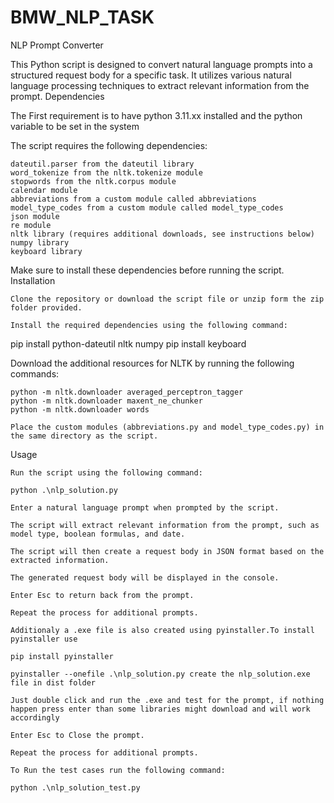 # BMW_NLP_TASK

NLP Prompt Converter

This Python script is designed to convert natural language prompts into a structured request body for a specific task. It utilizes various natural language processing techniques to extract relevant information from the prompt.
Dependencies

The First requirement is to have python 3.11.xx installed and the python variable to be set in the system

The script requires the following dependencies:

    dateutil.parser from the dateutil library
    word_tokenize from the nltk.tokenize module
    stopwords from the nltk.corpus module
    calendar module
    abbreviations from a custom module called abbreviations
    model_type_codes from a custom module called model_type_codes
    json module
    re module
    nltk library (requires additional downloads, see instructions below)
    numpy library
    keyboard library

Make sure to install these dependencies before running the script.
Installation

    Clone the repository or download the script file or unzip form the zip folder provided.

    Install the required dependencies using the following command:

pip install python-dateutil nltk numpy
pip install keyboard

Download the additional resources for NLTK by running the following commands:

    python -m nltk.downloader averaged_perceptron_tagger
    python -m nltk.downloader maxent_ne_chunker
    python -m nltk.downloader words

    Place the custom modules (abbreviations.py and model_type_codes.py) in the same directory as the script.

Usage

    Run the script using the following command:

    python .\nlp_solution.py

    Enter a natural language prompt when prompted by the script.

    The script will extract relevant information from the prompt, such as model type, boolean formulas, and date.

    The script will then create a request body in JSON format based on the extracted information.

    The generated request body will be displayed in the console.

    Enter Esc to return back from the prompt.

    Repeat the process for additional prompts.

    Additionaly a .exe file is also created using pyinstaller.To install pyinstaller use  
    
    pip install pyinstaller

    pyinstaller --onefile .\nlp_solution.py create the nlp_solution.exe file in dist folder

    Just double click and run the .exe and test for the prompt, if nothing happen press enter than some libraries might download and will work accordingly

    Enter Esc to Close the prompt.

    Repeat the process for additional prompts.

    To Run the test cases run the following command:

    python .\nlp_solution_test.py

